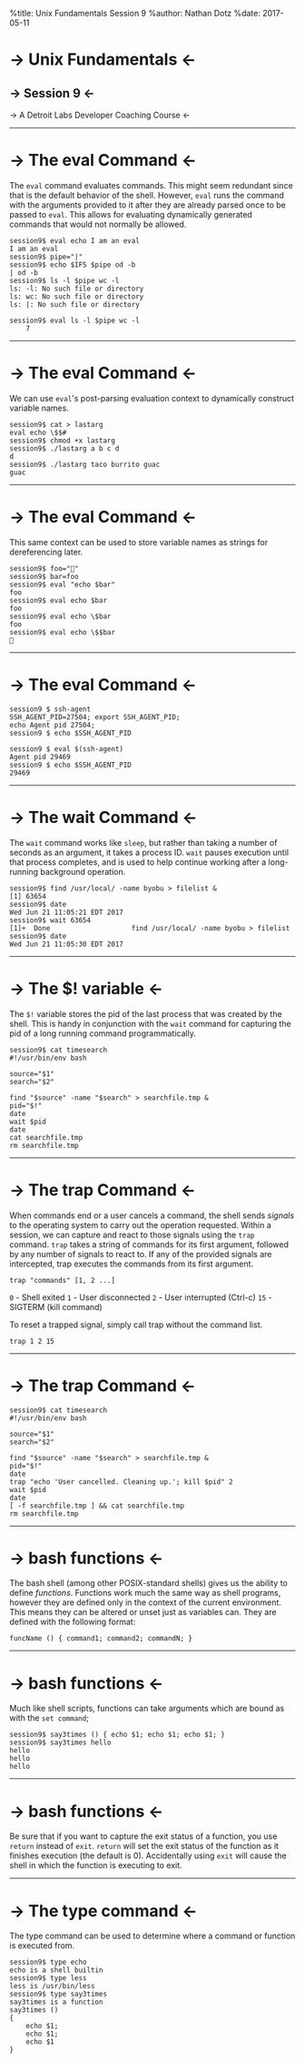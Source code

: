%title: Unix Fundamentals Session 9
%author: Nathan Dotz
%date: 2017-05-11








-> Unix Fundamentals <-
=======================

-> Session 9 <-
---------------

-> A Detroit Labs Developer Coaching Course <-

----------------------------------------------------------------------------

-> The eval Command <-
======================

The `eval` command evaluates commands. This might seem redundant since
that is the default behavior of the shell. However, `eval` runs the
command with the arguments provided to it after they are already
parsed once to be passed to `eval`. This allows for evaluating
dynamically generated commands that would not normally be allowed.

    session9$ eval echo I am an eval
    I am an eval
    session9$ pipe="|"
    session9$ echo $IFS $pipe od -b
    | od -b
    session9$ ls -l $pipe wc -l
    ls: -l: No such file or directory
    ls: wc: No such file or directory
    ls: |: No such file or directory

    session9$ eval ls -l $pipe wc -l
        7

----------------------------------------------------------------------------

-> The eval Command <-
======================

We can use `eval`'s post-parsing evaluation context to dynamically
construct variable names.

    session9$ cat > lastarg
    eval echo \$$#
    session9$ chmod +x lastarg
    session9$ ./lastarg a b c d
    d
    session9$ ./lastarg taco burrito guac
    guac

----------------------------------------------------------------------------

-> The eval Command <-
======================

This same context can be used to store variable names as strings for
dereferencing later.

    session9$ foo="💯"
    session9$ bar=foo
    session9$ eval "echo $bar"
    foo
    session9$ eval echo $bar
    foo
    session9$ eval echo \$bar
    foo
    session9$ eval echo \$$bar
    💯

----------------------------------------------------------------------------

-> The eval Command <-
======================

~~~
session9 $ ssh-agent
SSH_AGENT_PID=27504; export SSH_AGENT_PID;
echo Agent pid 27504;
session9 $ echo $SSH_AGENT_PID

session9 $ eval $(ssh-agent)
Agent pid 29469
session9 $ echo $SSH_AGENT_PID
29469
~~~

----------------------------------------------------------------------------

-> The wait Command <-
======================

The `wait` command works like `sleep`, but rather than taking a number
of seconds as an argument, it takes a process ID. `wait` pauses
execution until that process completes, and is used to help continue
working after a long-running background operation.

    session9$ find /usr/local/ -name byobu > filelist &
    [1] 63654
    session9$ date
    Wed Jun 21 11:05:21 EDT 2017
    session9$ wait 63654
    [1]+  Done                    find /usr/local/ -name byobu > filelist
    session9$ date
    Wed Jun 21 11:05:30 EDT 2017


----------------------------------------------------------------------------

-> The $! variable <-
=====================

The `$!` variable stores the pid of the last process that was created
by the shell. This is handy in conjunction with the `wait` command for
capturing the pid of a long running command programmatically.

~~~
session9$ cat timesearch
#!/usr/bin/env bash

source="$1"
search="$2"

find "$source" -name "$search" > searchfile.tmp &
pid="$!"
date
wait $pid
date
cat searchfile.tmp
rm searchfile.tmp
~~~

----------------------------------------------------------------------------

-> The trap Command <-
======================

When commands end or a user cancels a command, the shell sends
*signals* to the operating system to carry out the operation
requested. Within a session, we can capture and react to those signals
using the `trap` command. `trap` takes a string of commands for its
first argument, followed by any number of signals to react to. If any
of the provided signals are intercepted, trap executes the commands
from its first argument.

`trap "commands" [1, 2 ...]`

`0`  - Shell exited
`1`  - User disconnected
`2`  - User interrupted (Ctrl-c)
`15` - SIGTERM (kill command)

To reset a trapped signal, simply call trap without the command list.

`trap 1 2 15`

----------------------------------------------------------------------------

-> The trap Command <-
======================

~~~
session9$ cat timesearch
#!/usr/bin/env bash

source="$1"
search="$2"

find "$source" -name "$search" > searchfile.tmp &
pid="$!"
date
trap "echo 'User cancelled. Cleaning up.'; kill $pid" 2
wait $pid
date
[ -f searchfile.tmp ] && cat searchfile.tmp
rm searchfile.tmp
~~~

----------------------------------------------------------------------------

-> bash functions <-
====================

The bash shell (among other POSIX-standard shells) gives us the
ability to define *functions*. Functions work much the same way as
shell programs, however they are defined only in the context of the
current environment. This means they can be altered or unset just as
variables can. They are defined with the following format:

    funcName () { command1; command2; commandN; }

----------------------------------------------------------------------------

-> bash functions <-
====================

Much like shell scripts, functions can take arguments which are bound
as with the `set command`;

    session9$ say3times () { echo $1; echo $1; echo $1; }
    session9$ say3times hello
    hello
    hello
    hello

----------------------------------------------------------------------------

-> bash functions <-
====================

Be sure that if you want to capture the exit status of a function, you
use `return` instead of `exit`. `return` will set the exit status of
the function as it finishes execution (the default is 0). Accidentally
using `exit` will cause the shell in which the function is executing
to exit.

----------------------------------------------------------------------------

-> The type command <-
======================

The type command can be used to determine where a command or function
is executed from.

    session9$ type echo
    echo is a shell builtin
    session9$ type less
    less is /usr/bin/less
    session9$ type say3times
    say3times is a function
    say3times ()
    {
        echo $1;
        echo $1;
        echo $1
    }
